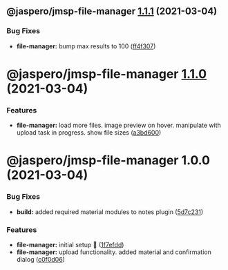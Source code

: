 ## @jaspero/jmsp-file-manager [1.1.1](https://github.com/Jaspero/jms-plugins/compare/@jaspero/jmsp-file-manager@1.1.0...@jaspero/jmsp-file-manager@1.1.1) (2021-03-04)


### Bug Fixes

* **file-manager:** bump max results to 100 ([ff4f307](https://github.com/Jaspero/jms-plugins/commit/ff4f3072d63ca696809d1f18b39c0cb99f65d2c5))

# @jaspero/jmsp-file-manager [1.1.0](https://github.com/Jaspero/jms-plugins/compare/@jaspero/jmsp-file-manager@1.0.0...@jaspero/jmsp-file-manager@1.1.0) (2021-03-04)


### Features

* **file-manager:** load more files. image preview on hover. manipulate with upload task in progress. show file sizes ([a3bd600](https://github.com/Jaspero/jms-plugins/commit/a3bd600ca957fc54d6007e27926a06ae35d1b435))

# @jaspero/jmsp-file-manager 1.0.0 (2021-03-04)


### Bug Fixes

* **build:** added required material modules to notes plugin ([5d7c231](https://github.com/Jaspero/jms-plugins/commit/5d7c231b8949ac5c8133b70671ceb3b894b374d9))


### Features

* **file-manager:** initial setup :tada: ([1f7efdd](https://github.com/Jaspero/jms-plugins/commit/1f7efdd2fa4c94422a3013b980b07f9ae84bcb6c))
* **file-manager:** upload functionality. added material and confirmation dialog ([c0f0d06](https://github.com/Jaspero/jms-plugins/commit/c0f0d06a8a05563f119599fac49c899456a7e0dc))
